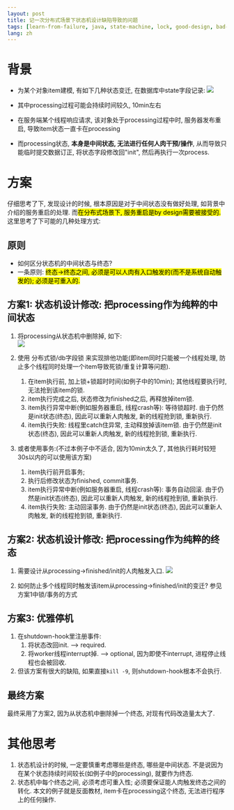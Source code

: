 ```yaml
---
layout: post
title: 记一次分布式场景下状态机设计缺陷导致的问题
tags: [learn-from-failure, java, state-machine, lock, good-design, bad-design]
lang: zh
---
```


# 背景
- 为某个对象item建模, 有如下几种状态变迁, 在数据库中state字段记录:
![](https://davywalker-bucket.oss-cn-shanghai.aliyuncs.com/img/202207072308671.png)

- 其中processing过程可能会持续时间较久, 10min左右
- 在服务端某个线程响应请求, 该对象处于processing过程中时, 服务器发布重启, 导致item状态一直卡在processing 
- 而processing状态, **本身是中间状态, 无法进行任何人肉干预/操作**, 从而导致只能临时提交数据订正, 将状态字段修改回"init", 然后再执行一次process.   


# 方案
仔细思考了下, 发现设计的时候, 根本原因是对于中间状态没有做好处理, 如背景中介绍的服务重启的处理. 
而<mark>在分布式场景下, 服务重启是by design需要被接受的.</mark> 
这里思考了下可能的几种处理方式:

## 原则
- 如何区分状态机的中间状态与终态? 
- 一条原则: <mark>终态->终态之间, 必须是可以人肉有入口触发的(而不是系统自动触发的); 必须是可重入的.</mark>

## 方案1: 状态机设计修改: 把processing作为纯粹的中间状态
1. 将processing从状态机中删除掉, 如下: <br/>
![](https://davywalker-bucket.oss-cn-shanghai.aliyuncs.com/img/202207072351350.png)

4. 使用 分布式锁/db字段锁 来实现排他功能(即item同时只能被一个线程处理, 防止多个线程同时处理一个item导致死锁/重复计算等问题).
   1. 在item执行前, 加上锁+锁超时时间(如例子中的10min); 其他线程要执行时, 无法抢到该item的锁. 
   2. item执行完成之后, 状态修改为finished之后, 再释放掉item锁.
   3. item执行异常中断(例如服务器重启, 线程crash等): 等待锁超时. 由于仍然是init状态(终态), 因此可以重新人肉触发, 新的线程抢到锁, 重新执行.
   4. item执行失败: 线程里catch住异常, 主动释放掉该item锁. 由于仍然是init状态(终态), 因此可以重新人肉触发, 新的线程抢到锁, 重新执行.
5. 或者使用事务:(不过本例子中不适合, 因为10min太久了, 其他执行耗时较短30s以内的可以使用该方案)  
   1. item执行前开启事务;
   2. 执行后修改状态为finished, commit事务.
   3. item执行异常中断(例如服务器重启, 线程crash等): 事务自动回滚. 由于仍然是init状态(终态), 因此可以重新人肉触发, 新的线程抢到锁, 重新执行.
   4. item执行失败: 主动回滚事务. 由于仍然是init状态(终态), 因此可以重新人肉触发, 新的线程抢到锁, 重新执行.

## 方案2: 状态机设计修改: 把processing作为纯粹的终态
1. 需要设计从processing->finished/init的人肉触发入口.
   ![](https://davywalker-bucket.oss-cn-shanghai.aliyuncs.com/img/202207072354738.png)

2. 如何防止多个线程同时触发该item从processing->finished/init的变迁? 参见方案1中锁/事务的方式

## 方案3: 优雅停机
1. 在shutdown-hook里注册事件:
   1. 将状态改回init. --> required.
   2. 将worker线程interrupt掉. --> optional, 因为即使不interrupt, 进程停止线程也会被回收.
2. 但该方案有很大的缺陷, 如果直接`kill -9`, 则shutdown-hook根本不会执行.

## 最终方案
最终采用了方案2, 因为从状态机中删除掉一个终态, 对现有代码改造量太大了.

# 其他思考 
1. 状态机设计的时候, 一定要慎重考虑哪些是终态, 哪些是中间状态. 不是说因为在某个状态持续时间较长(如例子中的processing), 就要作为终态. 
2. 状态机中每个终态之间, 必须考虑可重入性; 必须要保证能人肉触发终态之间的转化. 本文的例子就是反面教材, item卡在processing这个终态, 无法进行程序上的任何操作.


